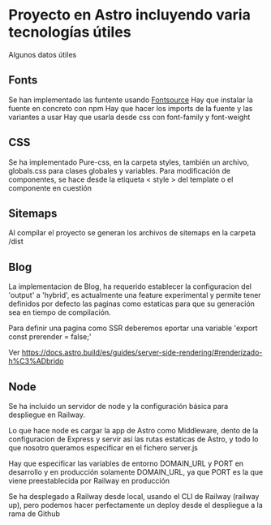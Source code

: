 # Proyecto en Astro incluyendo varia tecnologías útiles

Algunos datos útiles
## Fonts

Se han implementado las funtente usando [Fontsource](https://fontsource.org)
Hay que instalar la fuente en concreto con npm
Hay que hacer los imports de la fuente y las variantes a usar
Hay que usarla desde css con font-family y font-weight


## CSS

Se ha implementado Pure-css, en la carpeta styles, también un archivo, globals.css para clases globales y variables. Para modificación de componentes, se hace desde la etiqueta < style > del template o el componente en cuestión

## Sitemaps

Al compilar el proyecto se generan los archivos de sitemaps en la carpeta /dist

## Blog

La implementacion de Blog, ha requerido establecer la configuracion del 'output' a 'hybrid', es actualmente una feature experimental y permite tener definidos por defecto las paginas como estaticas para que su generación sea en tiempo de compilación.

Para definir una pagina como SSR deberemos eportar una variable 'export const prerender = false;'

Ver <https://docs.astro.build/es/guides/server-side-rendering/#renderizado-h%C3%ADbrido>

## Node

Se ha incluido un servidor de node y la configuración básica para despliegue en Railway.

Lo que hace node es cargar la app de Astro como Middleware, dento de la configuracion de Express y servir así las rutas estaticas de Astro, y todo lo que nosotro queramos especificar en el fichero server.js

Hay que especificar las variables de entorno DOMAIN_URL y PORT en desarrollo y en producción solamente DOMAIN_URL, ya que PORT es la que viene preestablecida por Railway en producción

Se ha desplegado a Railway desde local, usando el CLI de Railway (railway up), pero podemos hacer perfectamente un deploy desde el despliegue a la rama de Github
